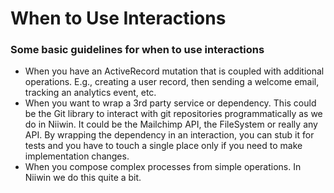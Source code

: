 # When to Use Interactions

### Some basic guidelines for when to use interactions

* When you have an ActiveRecord mutation that is coupled with additional operations. E.g., creating a user record, then sending a welcome email, tracking an analytics event, etc.
* When you want to wrap a 3rd party service or dependency. This could be the Git library to interact with git repositories programmatically as we do in Niiwin. It could be the Mailchimp API, the FileSystem or really any API. By wrapping the dependency in an interaction, you can stub it for tests and you have to touch a single place only if you need to make implementation changes.
* When you compose complex processes from simple operations. In Niiwin we do this quite a bit.

